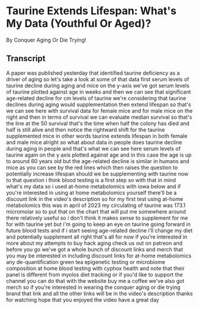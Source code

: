 # Taurine Extends Lifespan: What's My Data (Youthful Or Aged)?

By Conquer Aging Or Die Trying! 


## Transcript

A paper was published yesterday that identified taurine deficiency as a driver of aging so let's take a look at some of that data first serum levels of taurine decline during aging and mice on the y-axis we've got serum levels of taurine plotted against age in weeks and then we can see that significant age-related decline for cm levels of taurine we're considering that taurine declines during aging would supplementation then extend lifespan so that's we can see here with survival data for female mice and for male mice on the right and then in terms of survival we can evaluate median survival so that's the line at the 50 survival that's the time when half the colony has died and half is still alive and then notice the rightward shift for the taurine supplemented mice in other words taurine extends lifespan in both female and male mice alright so what about data in people does taurine decline during aging in people and that's what we can see here serum levels of taurine again on the y axis plotted against age and in this case the age is up to around 60 years old but the age-related decline is similar in humans and mice as you can see by the red lines which then raises the question to potentially increase lifespan should we be supplementing with taurine now to that question i think blood testing is a first step so with that in mind what's my data so i used at-home metabolomics with iowa below and if you're interested in using at home metabolomics yourself there'll be a discount link in the video's description so for my first test using at-home metabolomics this was in april of 2023 my circulating of taurine was 173.1 micromolar so to put that on the chart that will put me somewhere around there relatively useful so i don't think it makes sense to supplement for me for with taurine yet but i'm going to keep an eye on taurine going forward in future blood tests and if i start seeing age-related decline i'll change my diet and potentially supplement all right that's all for now if you're interested in more about my attempts to buy hack aging check us out on patreon and before you go we've got a whole bunch of discount links and merch that you may be interested in including discount links for at-home metabolomics any de-quantification green tea epigenetic testing or microbiome composition at home blood testing with cyphox health and note that their panel is different from myolos diet tracking or if you'd like to support the channel you can do that with the website buy me a coffee we've also got merch so if you're interested in wearing the conquer aging or die trying brand that link and all the other links will be in the video's description thanks for watching hope that you enjoyed the video have a great day
